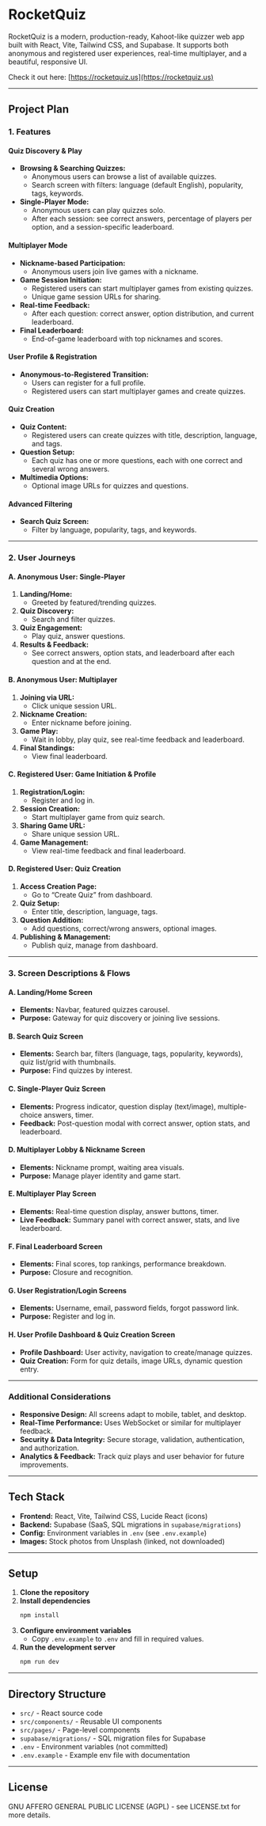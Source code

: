 # RocketQuiz

RocketQuiz is a modern, production-ready, Kahoot-like quizzer web app built with React, Vite, Tailwind CSS, and Supabase. It supports both anonymous and registered user experiences, real-time multiplayer, and a beautiful, responsive UI.

Check it out here: [https://rocketquiz.us](https://rocketquiz.us)

---

## Project Plan

### 1. Features

#### Quiz Discovery & Play
- **Browsing & Searching Quizzes:**  
  - Anonymous users can browse a list of available quizzes.
  - Search screen with filters: language (default English), popularity, tags, keywords.
- **Single-Player Mode:**  
  - Anonymous users can play quizzes solo.
  - After each session: see correct answers, percentage of players per option, and a session-specific leaderboard.

#### Multiplayer Mode
- **Nickname-based Participation:**  
  - Anonymous users join live games with a nickname.
- **Game Session Initiation:**  
  - Registered users can start multiplayer games from existing quizzes.
  - Unique game session URLs for sharing.
- **Real-time Feedback:**  
  - After each question: correct answer, option distribution, and current leaderboard.
- **Final Leaderboard:**  
  - End-of-game leaderboard with top nicknames and scores.

#### User Profile & Registration
- **Anonymous-to-Registered Transition:**  
  - Users can register for a full profile.
  - Registered users can start multiplayer games and create quizzes.

#### Quiz Creation
- **Quiz Content:**  
  - Registered users can create quizzes with title, description, language, and tags.
- **Question Setup:**  
  - Each quiz has one or more questions, each with one correct and several wrong answers.
- **Multimedia Options:**  
  - Optional image URLs for quizzes and questions.

#### Advanced Filtering
- **Search Quiz Screen:**  
  - Filter by language, popularity, tags, and keywords.

---

### 2. User Journeys

#### A. Anonymous User: Single-Player
1. **Landing/Home:**  
   - Greeted by featured/trending quizzes.
2. **Quiz Discovery:**  
   - Search and filter quizzes.
3. **Quiz Engagement:**  
   - Play quiz, answer questions.
4. **Results & Feedback:**  
   - See correct answers, option stats, and leaderboard after each question and at the end.

#### B. Anonymous User: Multiplayer
1. **Joining via URL:**  
   - Click unique session URL.
2. **Nickname Creation:**  
   - Enter nickname before joining.
3. **Game Play:**  
   - Wait in lobby, play quiz, see real-time feedback and leaderboard.
4. **Final Standings:**  
   - View final leaderboard.

#### C. Registered User: Game Initiation & Profile
1. **Registration/Login:**  
   - Register and log in.
2. **Session Creation:**  
   - Start multiplayer game from quiz search.
3. **Sharing Game URL:**  
   - Share unique session URL.
4. **Game Management:**  
   - View real-time feedback and final leaderboard.

#### D. Registered User: Quiz Creation
1. **Access Creation Page:**  
   - Go to “Create Quiz” from dashboard.
2. **Quiz Setup:**  
   - Enter title, description, language, tags.
3. **Question Addition:**  
   - Add questions, correct/wrong answers, optional images.
4. **Publishing & Management:**  
   - Publish quiz, manage from dashboard.

---

### 3. Screen Descriptions & Flows

#### A. Landing/Home Screen
- **Elements:** Navbar, featured quizzes carousel.
- **Purpose:** Gateway for quiz discovery or joining live sessions.

#### B. Search Quiz Screen
- **Elements:** Search bar, filters (language, tags, popularity, keywords), quiz list/grid with thumbnails.
- **Purpose:** Find quizzes by interest.

#### C. Single-Player Quiz Screen
- **Elements:** Progress indicator, question display (text/image), multiple-choice answers, timer.
- **Feedback:** Post-question modal with correct answer, option stats, and leaderboard.

#### D. Multiplayer Lobby & Nickname Screen
- **Elements:** Nickname prompt, waiting area visuals.
- **Purpose:** Manage player identity and game start.

#### E. Multiplayer Play Screen
- **Elements:** Real-time question display, answer buttons, timer.
- **Live Feedback:** Summary panel with correct answer, stats, and live leaderboard.

#### F. Final Leaderboard Screen
- **Elements:** Final scores, top rankings, performance breakdown.
- **Purpose:** Closure and recognition.

#### G. User Registration/Login Screens
- **Elements:** Username, email, password fields, forgot password link.
- **Purpose:** Register and log in.

#### H. User Profile Dashboard & Quiz Creation Screen
- **Profile Dashboard:** User activity, navigation to create/manage quizzes.
- **Quiz Creation:** Form for quiz details, image URLs, dynamic question entry.

---

### Additional Considerations

- **Responsive Design:** All screens adapt to mobile, tablet, and desktop.
- **Real-Time Performance:** Uses WebSocket or similar for multiplayer feedback.
- **Security & Data Integrity:** Secure storage, validation, authentication, and authorization.
- **Analytics & Feedback:** Track quiz plays and user behavior for future improvements.

---

## Tech Stack

- **Frontend:** React, Vite, Tailwind CSS, Lucide React (icons)
- **Backend:** Supabase (SaaS, SQL migrations in `supabase/migrations`)
- **Config:** Environment variables in `.env` (see `.env.example`)
- **Images:** Stock photos from Unsplash (linked, not downloaded)

---

## Setup

1. **Clone the repository**
2. **Install dependencies**
   ```bash
   npm install
   ```
3. **Configure environment variables**
   - Copy `.env.example` to `.env` and fill in required values.
4. **Run the development server**
   ```bash
   npm run dev
   ```

---

## Directory Structure

- `src/` - React source code
- `src/components/` - Reusable UI components
- `src/pages/` - Page-level components
- `supabase/migrations/` - SQL migration files for Supabase
- `.env` - Environment variables (not committed)
- `.env.example` - Example env file with documentation

---

## License

GNU AFFERO GENERAL PUBLIC LICENSE (AGPL) - see LICENSE.txt for more details.
